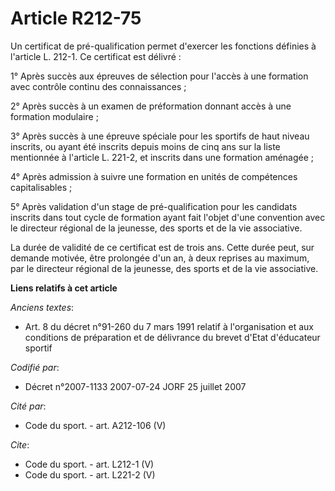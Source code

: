 # Article R212-75

Un certificat de pré-qualification permet d'exercer les fonctions définies à l'article L. 212-1. Ce certificat est délivré : 

1° Après succès aux épreuves de sélection pour l'accès à une formation avec contrôle continu des connaissances ; 

2° Après succès à un examen de préformation donnant accès à une formation modulaire ; 

3° Après succès à une épreuve spéciale pour les sportifs de haut niveau inscrits, ou ayant été inscrits depuis moins de cinq
ans sur la liste mentionnée à l'article L. 221-2, et inscrits dans une formation aménagée ; 

4° Après admission à suivre une formation en unités de compétences capitalisables ; 

5° Après validation d'un stage de pré-qualification pour les candidats inscrits dans tout cycle de formation ayant fait
l'objet d'une convention avec le directeur régional de la jeunesse, des sports et de la vie associative. 

La durée de validité de ce certificat est de trois ans. Cette durée peut, sur demande motivée, être prolongée d'un an, à deux
reprises au maximum, par le directeur régional de la jeunesse, des sports et de la vie associative.

**Liens relatifs à cet article**

_Anciens textes_:

  - Art. 8 du décret n°91-260 du 7 mars 1991 relatif à l'organisation et aux conditions de préparation et de délivrance du brevet d'Etat d'éducateur sportif

_Codifié par_:

  - Décret n°2007-1133 2007-07-24 JORF 25 juillet 2007

_Cité par_:

  - Code du sport. - art. A212-106 (V)

_Cite_:

  - Code du sport. - art. L212-1 (V)
  - Code du sport. - art. L221-2 (V)
